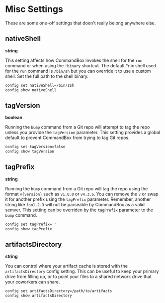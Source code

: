 # Misc Settings

These are some one-off settings that doen't really belong anywhere else.

## nativeShell
**string**

This setting affects how CommandBox invokes the shell for the `run` command or when using the `!binary` shortcut.  The default *nix shell used for the `run` command is `/bin/sh` but you can override it to use a custom shell.  Set the full path to the shell binary.
```bash
config set nativeShell=/bin/zsh
config show nativeShell
```
## tagVersion
**boolean**

Running the `bump` command from a Git repo will attempt to tag the repo unless you provide the `tagVersion` parameter.  This setting provides a global default to prevent CommandBox from trying to tag Git repos.
```bash
config set tagVersion=false
config show tagVersion
```
## tagPrefix
**string**

Running the `bump` command from a Git repo will tag the repo using the format `v{version}` such as `v1.0.0` or `v4.3.6`.  You can remove the `v` or swap it for another prefix using the `tagPrefix` parameter.  Remember, another string like `foo1.2.3` will not be parseable by CommandBox as a valid semver.  This setting can be overriden by the `tagPrefix` parameter to the `bump` command.
```bash
config set tagPrefix=''
config show tagPrefix
```

## artifactsDirectory
**string**

You can control where your artifact cache is stored with the `artifactsDirectory` config setting.  This can be useful to keep your primary drive from filling up, or to point your files to a shared network drive that your coworkers can share.

```bash
config set artifactsDirectory=/path/to/artifacts
config show artifactsDirectory
```
